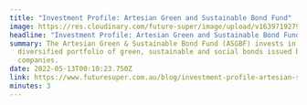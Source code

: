```yaml
---
title: "Investment Profile: Artesian Green and Sustainable Bond Fund"
image: https://res.cloudinary.com/future-super/image/upload/v1639719279/solar-farm-2.png
headline: "Investment Profile: Artesian Green and Sustainable Bond Fund"
summary: The Artesian Green & Sustainable Bond Fund (ASGBF) invests in a
  diversified portfolio of green, sustainable and social bonds issued by
  companies.
date: 2022-05-13T00:10:23.750Z
link: https://www.futuresuper.com.au/blog/investment-profile-artesian-sustainability-and-green-bond-fund
minutes: 3
---
```

